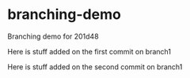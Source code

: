 # branching-demo
Branching demo for 201d48

Here is stuff added on the first commit on branch1

Here is stuff added on the second commit on branch1
